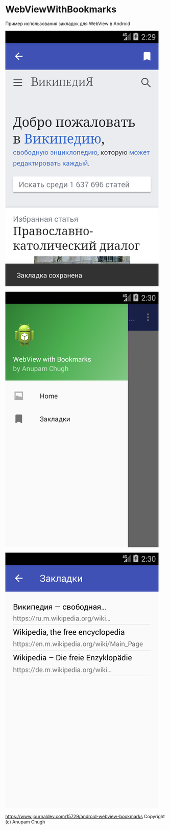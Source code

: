 # WebViewWithBookmarks
Пример использования закладок для WebView в Android

![Screenshot](Screenshot1.png)

![Screenshot](Screenshot2.png)

![Screenshot](Screenshot3.png)

https://www.journaldev.com/15729/android-webview-bookmarks
Copyright (c) Anupam Chugh

